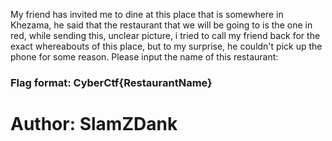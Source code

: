 <p>My friend has invited me to dine at this place that is somewhere in Khezama, he said that the restaurant that we will be going to is the one in red, while sending this, unclear picture, i tried to call my friend back for the exact whereabouts of this place, but to my surprise, he couldn't pick up the phone for some reason.
Please input the name of this restaurant:</p>

<h3>Flag format: CyberCtf{RestaurantName}</h3>

<h1>Author: SlamZDank</h1>
